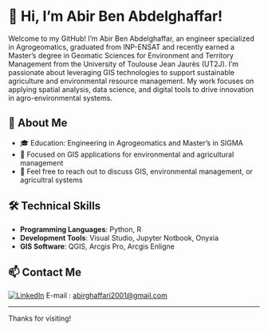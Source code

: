 # 👋 Hi, I’m Abir Ben Abdelghaffar!

Welcome to my GitHub! I’m Abir Ben Abdelghaffar, an engineer specialized in Agrogeomatics, graduated from INP-ENSAT and recently earned a Master’s degree in Geomatic Sciences for Environment and Territory Management from the University of Toulouse Jean Jaurès (UT2J). I’m passionate about leveraging GIS technologies to support sustainable agriculture and environmental resource management. My work focuses on applying spatial analysis, data science, and digital tools to drive innovation in agro-environmental systems.


## 🚀 About Me
- 🎓 Education: Engineering in Agrogeomatics and Master’s in SIGMA
- 🌱 Focused on GIS applications for environmental and agricultural management
- 💬 Feel free to reach out to discuss GIS, environmental management, or agricultral systems

## 🛠️ Technical Skills
- **Programming Languages**: Python, R
- **Development Tools**: Visual Studio, Jupyter Notbook, Onyxia 
- **GIS Software**: QGIS, Arcgis Pro, Arcgis Enligne 

## 📫 Contact Me
[![LinkedIn](https://img.shields.io/badge/LinkedIn-0A66C2?logo=linkedin&logoColor=white)](https://www.linkedin.com/in/abir-ben-abdelghaffar-29a390235)
E-mail : abirghaffari2001@gmail.com

---

Thanks for visiting!
